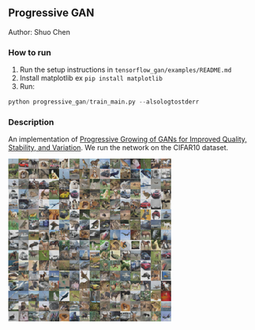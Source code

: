 ## Progressive GAN

Author: Shuo Chen

### How to run


1. Run the setup instructions in `tensorflow_gan/examples/README.md`
1. Install matplotlib ex `pip install matplotlib`
1. Run:

```python
python progressive_gan/train_main.py --alsologtostderr
```

### Description

An implementation of
[Progressive Growing of GANs for Improved Quality, Stability, and Variation](https://arxiv.org/abs/1710.10196).
We run the network on the CIFAR10 dataset.

<img src="images/progressive_gan_20m.png" title="Unconditional GAN" width="330" />
